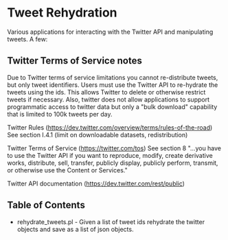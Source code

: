 Tweet Rehydration
=================

Various applications for interacting with the Twitter API and manipulating tweets. A few:

Twitter Terms of Service notes
------------------------------

Due to Twitter terms of service limitations you cannot re-distribute tweets, but only tweet
identifiers. Users must use the Twitter API to re-hydrate the tweets using the ids. This allows
Twitter to delete or otherwise restrict tweets if necessary. Also, twitter does not allow
applications to support programmatic access to twitter data but only a "bulk download" capability
that is limited to 100k tweets per day.

Twitter Rules (https://dev.twitter.com/overview/terms/rules-of-the-road)
See section I.4.1 (limit on downloadable datasets, redistribution)

Twitter Terms of Service (https://twitter.com/tos)
See section 8
"...you have to use the Twitter API if you want to reproduce, modify, create derivative works,
distribute, sell, transfer, publicly display, publicly perform, transmit, or otherwise use the
Content or Services."

Twitter API documentation (https://dev.twitter.com/rest/public)

Table of Contents
-----------------

* rehydrate_tweets.pl - Given a list of tweet ids rehydrate the twitter objects and save as a list of json objects.

